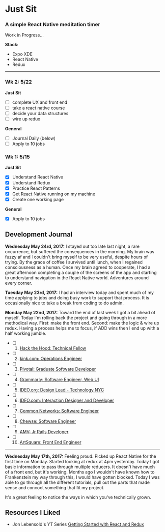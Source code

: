 # Just Sit

### A simple React Native meditation timer

Work in Progress...

**Stack:**
  - Expo XDE
  - React Native
  - Redux

---

### Wk 2: 5/22

**Just Sit**
- [ ] complete UX and front end
- [ ] take a react native course
- [ ] decide your data structures
- [ ] wire up redux

**General**
- [ ] Journal Daily (below)
- [ ] Apply to 10 jobs
### Wk 1: 5/15

**Just Sit**
- [x] Understand React Native
- [x] Understand Redux
- [x] Practice React Patterns
- [x] Get React Native running on my machine
- [x] Create one working page

**General**
- [x] Apply to 10 jobs

## Development Journal

**Wednesday May 24rd, 2017:**
I stayed out too late last night, a rare occurrence, but suffered the consequences in the morning. My brain was fuzzy af and I couldn't bring myself to be very useful, despite hours of trying. By the grace of coffee I survived until lunch, when I regained consciousness as a human. Once my brain agreed to cooperate, I had a great afternoon completing a couple of the screens of the app and starting to understand navigation in the React Native world.
Adventures around every corner.

**Tuesday May 23rd, 2017:**
I had an interview today and spent much of my time applying to jobs and doing busy work to support that process.  It is occasionally nice to take a break from coding to do admin.

**Monday May 22nd, 2017:**
Toward the end of last week I got a bit ahead of myself.  Today I'm rolling back the project and going through in a more methodical way. First: make the front end. Second: make the logic & wire up redux.  Having a process helps me to focus, if ADD wins then I end up with a half working jumble.

- [ ] 1. [Hack the Hood: Technical Fellow](http://www.hackthehood.org/careers-blog/technical-teaching-fellow)
- [ ] 2. [kink.com: Operations Engineer](http://jobs.kink.com/)
- [ ] 3. [Pivotal: Graduate Software Developer](https://boards.greenhouse.io/pivotalsoftware/jobs/701993#.WSYc6xPytTZ)
- [ ] 4. [Grammarly: Software Engineer, Web UI](https://www.grammarly.com/jobs/engineering/software-engineer-web-ui?gh_jid=476589)
- [ ] 5. [IDEO.org: Design Lead - Technology NYC](https://boards.greenhouse.io/ideoorg/jobs/639374?gh_src=6a7v8f1#.WSYd0BPytTY)
- [ ] 6. [IDEO.com: Interaction Designer and Developer](https://www.ideo.com/jobs/548842)
- [ ] 7. [Common Networks: Software Engineer](https://jobs.lever.co/commonwealthnetworks/44185ed0-e26d-403d-844b-7e3e9c60077b)
- [ ] 8. [Chewse: Software Engineer](https://www.chewse.com/jobs/full-stack-engineer-2/)
- [ ] 9. [AMV: Jr Rails Developer](https://betalist.com/jobs/95643-jr-junior-ruby-on-rails-developer-at-goamv)
- [ ] 10. [ArtSquare: Front End Engineer](https://angel.co/artsquare-1/jobs/212481-senior-front-end-engineer)

---

**Wednesday May 17th, 2017:**
Feeling proud. Picked up React Native for the first time on Monday. Started looking at redux at 4pm yesterday. Today I got basic information to pass through multiple reducers. It doesn't have much of a front end, but it's working. Months ago I wouldn't have known how to Frankenstein my way through this, I would have gotten blocked.  Today I was able to go through all the different tutorials, pull out the parts that made sense and concoct something that fit my project.

It's a great feeling to notice the ways in which you've technically grown.


## Resources I Liked
- Jon Lebensold's YT Series [Getting Started with React and Redux](https://www.youtube.com/channel/UCgAex8sj0ibg0lHL2nl6ONw/videos)
